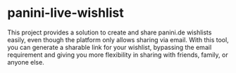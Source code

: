 # panini-live-wishlist
This project provides a solution to create and share panini.de wishlists easily, even though the platform only allows sharing via email. With this tool, you can generate a sharable link for your wishlist, bypassing the email requirement and giving you more flexibility in sharing with friends, family, or anyone else.
